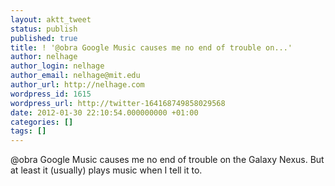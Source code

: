 ```yaml
---
layout: aktt_tweet
status: publish
published: true
title: ! '@obra Google Music causes me no end of trouble on...'
author: nelhage
author_login: nelhage
author_email: nelhage@mit.edu
author_url: http://nelhage.com
wordpress_id: 1615
wordpress_url: http://twitter-164168749858029568
date: 2012-01-30 22:10:54.000000000 +01:00
categories: []
tags: []
---
```

@obra Google Music causes me no end of trouble on the Galaxy Nexus. But at least it (usually) plays music when I tell it to.
